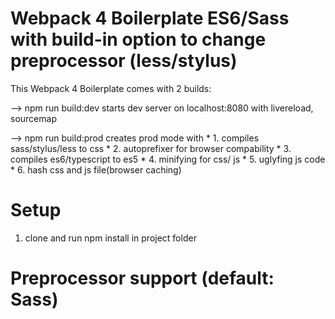 # Webpack 4 Boilerplate ES6/Sass with build-in option to change preprocessor (less/stylus)
This Webpack 4 Boilerplate comes with 2 builds:

--> npm run build:dev
  starts dev server on localhost:8080 with livereload, sourcemap

--> npm run build:prod
  creates prod mode with
    * 1. compiles sass/stylus/less to css
    * 2. autoprefixer for browser compability
    * 3. compiles es6/typescript to es5
    * 4. minifying for css/ js
    * 5. uglyfing js code
    * 6. hash css and js file(browser caching)

# Setup
1. clone and run npm install in project folder

# Preprocessor support (default: Sass)





